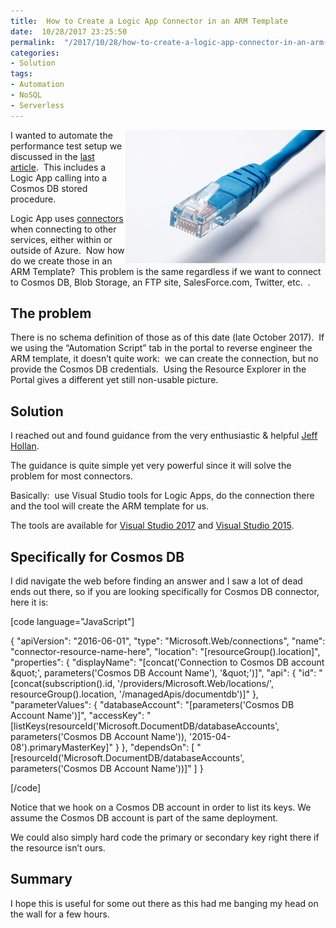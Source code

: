 ```yaml
---
title:  How to Create a Logic App Connector in an ARM Template
date:  10/28/2017 23:25:50
permalink:  "/2017/10/28/how-to-create-a-logic-app-connector-in-an-arm-template/"
categories:
- Solution
tags:
- Automation
- NoSQL
- Serverless
---
```

<a href="assets/2017/10/how-to-create-a-logic-app-connector-in-an-arm-template/pexels-photo-4150431.jpg"><img style="border:0 currentcolor;float:right;display:inline;background-image:none;" title="pexels-photo-415043[1]" src="assets/2017/10/how-to-create-a-logic-app-connector-in-an-arm-template/pexels-photo-4150431_thumb.jpg" alt="pexels-photo-415043[1]" width="320" height="213" align="right" border="0" /></a>I wanted to automate the performance test setup we discussed in the <a href="https://vincentlauzon.com/2017/10/25/cosmos-db-performance-with-geospatial-data/">last article</a>.  This includes a Logic App calling into a Cosmos DB stored procedure.

Logic App uses <a href="https://docs.microsoft.com/en-ca/azure/connectors/apis-list" target="_blank" rel="noopener">connectors</a> when connecting to other services, either within or outside of Azure.  Now how do we create those in an ARM Template?  This problem is the same regardless if we want to connect to Cosmos DB, Blob Storage, an FTP site, SalesForce.com, Twitter, etc.  .

<h2>The problem</h2>

There is no schema definition of those as of this date (late October 2017).  If we using the “Automation Script” tab in the portal to reverse engineer the ARM template, it doesn’t quite work:  we can create the connection, but no provide the Cosmos DB credentials.  Using the Resource Explorer in the Portal gives a different yet still non-usable picture.

<h2>Solution</h2>

I reached out and found guidance from the very enthusiastic &amp; helpful <a href="https://hollan.io/" target="_blank" rel="noopener">Jeff Hollan</a>.

The guidance is quite simple yet very powerful since it will solve the problem for most connectors.

Basically:  use Visual Studio tools for Logic Apps, do the connection there and the tool will create the ARM template for us.

The tools are available for <a href="https://marketplace.visualstudio.com/items?itemName=VinaySinghMSFT.AzureLogicAppsToolsforVisualStudio-18551" target="_blank" rel="noopener">Visual Studio 2017</a> and <a href="https://visualstudiogallery.msdn.microsoft.com/e25ad307-46cf-412e-8ba5-5b555d53d2d9/view/Reviews" target="_blank" rel="noopener">Visual Studio 2015</a>.

<h2>Specifically for Cosmos DB</h2>

I did navigate the web before finding an answer and I saw a lot of dead ends out there, so if you are looking specifically for Cosmos DB connector, here it is:

[code language="JavaScript"]

{
  &quot;apiVersion&quot;: &quot;2016-06-01&quot;,
  &quot;type&quot;: &quot;Microsoft.Web/connections&quot;,
  &quot;name&quot;: &quot;connector-resource-name-here&quot;,
  &quot;location&quot;: &quot;[resourceGroup().location]&quot;,
  &quot;properties&quot;: {
    &quot;displayName&quot;: &quot;[concat('Connection to Cosmos DB account \&quot;', parameters('Cosmos DB Account Name'), '\&quot;')]&quot;,
    &quot;api&quot;: {
      &quot;id&quot;: &quot;[concat(subscription().id, '/providers/Microsoft.Web/locations/', resourceGroup().location, '/managedApis/documentdb')]&quot;
    },
    &quot;parameterValues&quot;: {
      &quot;databaseAccount&quot;: &quot;[parameters('Cosmos DB Account Name')]&quot;,
      &quot;accessKey&quot;: &quot;[listKeys(resourceId('Microsoft.DocumentDB/databaseAccounts', parameters('Cosmos DB Account Name')), '2015-04-08').primaryMasterKey]&quot;
    }
  },
  &quot;dependsOn&quot;: [
    &quot;[resourceId('Microsoft.DocumentDB/databaseAccounts', parameters('Cosmos DB Account Name'))]&quot;
  ]
}

[/code]

Notice that we hook on a Cosmos DB account in order to list its keys.  We assume the Cosmos DB account is part of the same deployment.

We could also simply hard code the primary or secondary key right there if the resource isn’t ours.

<h2>Summary</h2>

I hope this is useful for some out there as this had me banging my head on the wall for a few hours.